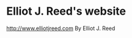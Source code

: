 # Elliot J. Reed's website
http://www.elliotjreed.com
By Elliot J. Reed
 
 
 
 
 
 
 
 
 
 
 
 
 
 
 
 
 
 
 
 
 
 
 
 
